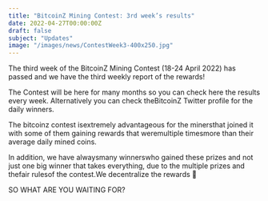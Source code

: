 ```yaml
---
title: "BitcoinZ Mining Contest: 3rd week’s results"
date: 2022-04-27T00:00:00Z
draft: false
subject: "Updates"
image: "/images/news/ContestWeek3-400x250.jpg"
---
```


The third week of the BitcoinZ Mining Contest (18-24 April 2022) has passed and we have the third weekly report of the rewards!

The Contest will be here for many months so you can check here the results every week. Alternatively you can check theBitcoinZ Twitter profile for the daily winners.

The bitcoinz contest isextremely advantageous for the minersthat joined it with some of them gaining rewards that weremultiple timesmore than their average daily mined coins.

In addition, we have alwaysmany winnerswho gained these prizes and not just one big winner that takes everything, due to the multiple prizes and thefair rulesof the contest.We decentralize the rewards 🙂

SO WHAT ARE YOU WAITING FOR?
